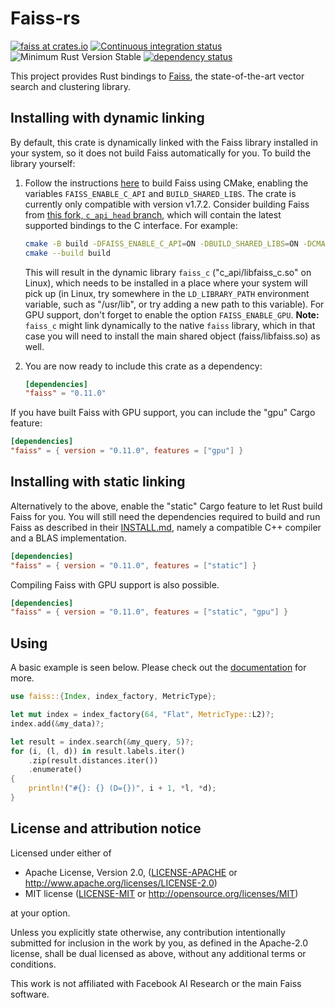 # Faiss-rs 

[![faiss at crates.io](https://img.shields.io/crates/v/faiss.svg)](https://crates.io/crates/faiss)
[![Continuous integration status](https://github.com/Enet4/faiss-rs/actions/workflows/ci.yml/badge.svg?branch=master)](https://github.com/Enet4/faiss-rs/actions/workflows/ci.yml)
![Minimum Rust Version Stable](https://img.shields.io/badge/Minimum%20Rust%20Version-stable-green.svg)
[![dependency status](https://deps.rs/repo/github/Enet4/faiss-rs/status.svg)](https://deps.rs/repo/github/Enet4/faiss-rs)

This project provides Rust bindings to [Faiss](https://github.com/facebookresearch/faiss),
the state-of-the-art vector search and clustering library.

## Installing with dynamic linking

By default, this crate is dynamically linked with the Faiss library installed in your system,
so it does not build Faiss automatically for you.
To build the library yourself:

  1. Follow the instructions [here](https://github.com/Enet4/faiss/tree/c_api_head/INSTALL.md#step-1-invoking-cmake)
     to build Faiss using CMake,
     enabling the variables `FAISS_ENABLE_C_API` and `BUILD_SHARED_LIBS`.
     The crate is currently only compatible with version v1.7.2.
     Consider building Faiss from [this fork, `c_api_head` branch](https://github.com/Enet4/faiss/tree/c_api_head),
     which will contain the latest supported bindings to the C interface.
     For example:

     ```sh
     cmake -B build -DFAISS_ENABLE_C_API=ON -DBUILD_SHARED_LIBS=ON -DCMAKE_BUILD_TYPE=Release
     cmake --build build
     ```

     This will result in the dynamic library `faiss_c` ("c_api/libfaiss_c.so" on Linux),
     which needs to be installed in a place where your system will pick up
     (in Linux, try somewhere in the `LD_LIBRARY_PATH` environment variable, such as "/usr/lib",
     or try adding a new path to this variable).
     For GPU support, don't forget to enable the option `FAISS_ENABLE_GPU`.
     **Note:** `faiss_c` might link dynamically to the native `faiss` library,
     which in that case you will need to install the main shared object (faiss/libfaiss.so)
     as well.
  2. You are now ready to include this crate as a dependency:

     ```toml
     [dependencies]
     "faiss" = "0.11.0"
     ```

If you have built Faiss with GPU support, you can include the "gpu" Cargo feature:

```toml
[dependencies]
"faiss" = { version = "0.11.0", features = ["gpu"] }
```

## Installing with static linking

Alternatively to the above, enable the "static" Cargo feature to let Rust build Faiss for you.
You will still need the dependencies required to build and run Faiss
as described in their [INSTALL.md](https://github.com/Enet4/faiss/blob/c_api_head/INSTALL.md#building-from-source),
namely a compatible C++ compiler and a BLAS implementation.

```toml
[dependencies]
"faiss" = { version = "0.11.0", features = ["static"] }
```

Compiling Faiss with GPU support is also possible.

```toml
[dependencies]
"faiss" = { version = "0.11.0", features = ["static", "gpu"] }
```

## Using

A basic example is seen below. Please check out the [documentation](https://docs.rs/faiss) for more.

```rust
use faiss::{Index, index_factory, MetricType};

let mut index = index_factory(64, "Flat", MetricType::L2)?;
index.add(&my_data)?;

let result = index.search(&my_query, 5)?;
for (i, (l, d)) in result.labels.iter()
    .zip(result.distances.iter())
    .enumerate()
{
    println!("#{}: {} (D={})", i + 1, *l, *d);
}
```

## License and attribution notice

Licensed under either of

* Apache License, Version 2.0, ([LICENSE-APACHE](LICENSE-APACHE) or <http://www.apache.org/licenses/LICENSE-2.0>)
* MIT license ([LICENSE-MIT](LICENSE-MIT) or <http://opensource.org/licenses/MIT>)

at your option.

Unless you explicitly state otherwise, any contribution intentionally submitted
for inclusion in the work by you, as defined in the Apache-2.0 license, shall be dual licensed as above, without any
additional terms or conditions.

This work is not affiliated with Facebook AI Research or the main Faiss software.

